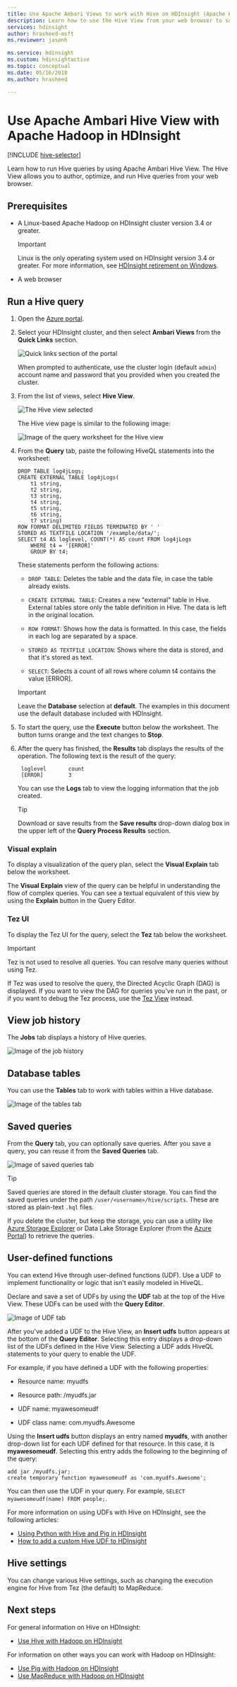 ```yaml
---
title: Use Apache Ambari Views to work with Hive on HDInsight (Apache Hadoop) - Azure 
description: Learn how to use the Hive View from your web browser to submit Hive queries. The Hive View is part of the Ambari Web UI provided with your Linux-based HDInsight cluster.
services: hdinsight
author: hrasheed-msft
ms.reviewer: jasonh

ms.service: hdinsight
ms.custom: hdinsightactive
ms.topic: conceptual
ms.date: 05/16/2018
ms.author: hrasheed

---
```

# Use Apache Ambari Hive View with Apache Hadoop in HDInsight

[!INCLUDE [hive-selector](../../../includes/hdinsight-selector-use-hive.md)]

Learn how to run Hive queries by using Apache Ambari Hive View. The Hive View allows you to author, optimize, and run Hive queries from your web browser.

## Prerequisites

* A Linux-based Apache Hadoop on HDInsight cluster version 3.4 or greater.

  > [!IMPORTANT]
  > Linux is the only operating system used on HDInsight version 3.4 or greater. For more information, see [HDInsight retirement on Windows](../hdinsight-component-versioning.md#hdinsight-windows-retirement).

* A web browser

## Run a Hive query

1. Open the [Azure portal](https://portal.azure.com).

2. Select your HDInsight cluster, and then select **Ambari Views** from the **Quick Links** section.

    ![Quick links section of the portal](./media/apache-hadoop-use-hive-ambari-view/quicklinks.png)

    When prompted to authenticate, use the cluster login (default `admin`) account name and password that you provided when you created the cluster.

3. From the list of views, select __Hive View__.

    ![The Hive view selected](./media/apache-hadoop-use-hive-ambari-view/select-hive-view.png)

    The Hive view page is similar to the following image:

    ![Image of the query worksheet for the Hive view](./media/apache-hadoop-use-hive-ambari-view/ambari-hive-view.png)

4. From the __Query__ tab, paste the following HiveQL statements into the worksheet:

    ```hiveql
    DROP TABLE log4jLogs;
    CREATE EXTERNAL TABLE log4jLogs(
        t1 string,
        t2 string,
        t3 string,
        t4 string,
        t5 string,
        t6 string,
        t7 string)
    ROW FORMAT DELIMITED FIELDS TERMINATED BY ' '
    STORED AS TEXTFILE LOCATION '/example/data/';
    SELECT t4 AS loglevel, COUNT(*) AS count FROM log4jLogs 
        WHERE t4 = '[ERROR]' 
        GROUP BY t4;
    ```

    These statements perform the following actions:

   * `DROP TABLE`: Deletes the table and the data file, in case the table already exists.

   * `CREATE EXTERNAL TABLE`: Creates a new "external" table in Hive.
   External tables store only the table definition in Hive. The data is left in the original location.

   * `ROW FORMAT`: Shows how the data is formatted. In this case, the fields in each log are separated by a space.

   * `STORED AS TEXTFILE LOCATION`: Shows where the data is stored, and that it's stored as text.

   * `SELECT`: Selects a count of all rows where column t4 contains the value [ERROR].

    > [!IMPORTANT]
    > Leave the __Database__ selection at __default__. The examples in this document use the default database included with HDInsight.

5. To start the query, use the **Execute** button below the worksheet. The button turns orange and the text changes to **Stop**.

6. After the query has finished, the **Results** tab displays the results of the operation. The following text is the result of the query:

        loglevel       count
        [ERROR]        3

    You can use the **Logs** tab to view the logging information that the job created.

   > [!TIP]
   > Download or save results from the **Save results** drop-down dialog box in the upper left of the **Query Process Results** section.

### Visual explain

To display a visualization of the query plan, select the **Visual Explain** tab below the worksheet.

The **Visual Explain** view of the query can be helpful in understanding the flow of complex queries. You can see a textual equivalent of this view by using the **Explain** button in the Query Editor.

### Tez UI

To display the Tez UI for the query, select the **Tez** tab below the worksheet.

> [!IMPORTANT]
> Tez is not used to resolve all queries. You can resolve many queries without using Tez. 

If Tez was used to resolve the query, the Directed Acyclic Graph (DAG) is displayed. If you want to view the DAG for queries you've run in the past, or if you want to debug the Tez process, use the [Tez View](../hdinsight-debug-ambari-tez-view.md) instead.

## View job history

The __Jobs__ tab displays a history of Hive queries.

![Image of the job history](./media/apache-hadoop-use-hive-ambari-view/job-history.png)

## Database tables

You can use the __Tables__ tab to work with tables within a Hive database.

![Image of the tables tab](./media/apache-hadoop-use-hive-ambari-view/tables.png)

## Saved queries

From the **Query** tab, you can optionally save queries. After you save a query, you can reuse it from the __Saved Queries__ tab.

![Image of saved queries tab](./media/apache-hadoop-use-hive-ambari-view/saved-queries.png)

> [!TIP]
> Saved queries are stored in the default cluster storage. You can find the saved queries under the path `/user/<username>/hive/scripts`. These are stored as plain-text `.hql` files.
>
> If you delete the cluster, but keep the storage, you can use a utility like [Azure Storage Explorer](https://azure.microsoft.com/features/storage-explorer/) or Data Lake Storage Explorer (from the [Azure Portal](https://portal.azure.com)) to retrieve the queries.

## User-defined functions

You can extend Hive through user-defined functions (UDF). Use a UDF to implement functionality or logic that isn't easily modeled in HiveQL.

Declare and save a set of UDFs by using the **UDF** tab at the top of the Hive View. These UDFs can be used with the **Query Editor**.

![Image of UDF tab](./media/apache-hadoop-use-hive-ambari-view/user-defined-functions.png)

After you've added a UDF to the Hive View, an **Insert udfs** button appears at the bottom of the **Query Editor**. Selecting this entry displays a drop-down list of the UDFs defined in the Hive View. Selecting a UDF adds HiveQL statements to your query to enable the UDF.

For example, if you have defined a UDF with the following properties:

* Resource name: myudfs

* Resource path: /myudfs.jar

* UDF name: myawesomeudf

* UDF class name: com.myudfs.Awesome

Using the **Insert udfs** button displays an entry named **myudfs**, with another drop-down list for each UDF defined for that resource. In this case, it is **myawesomeudf**. Selecting this entry adds the following to the beginning of the query:

```hiveql
add jar /myudfs.jar;
create temporary function myawesomeudf as 'com.myudfs.Awesome';
```

You can then use the UDF in your query. For example, `SELECT myawesomeudf(name) FROM people;`.

For more information on using UDFs with Hive on HDInsight, see the following articles:

* [Using Python with Hive and Pig in HDInsight](python-udf-hdinsight.md)
* [How to add a custom Hive UDF to HDInsight](https://blogs.msdn.com/b/bigdatasupport/archive/2014/01/14/how-to-add-custom-hive-udfs-to-hdinsight.aspx)

## Hive settings

You can change various Hive settings, such as changing the execution engine for Hive from Tez (the default) to MapReduce.

## <a id="nextsteps"></a>Next steps

For general information on Hive on HDInsight:

* [Use Hive with Hadoop on HDInsight](hdinsight-use-hive.md)

For information on other ways you can work with Hadoop on HDInsight:

* [Use Pig with Hadoop on HDInsight](hdinsight-use-pig.md)
* [Use MapReduce with Hadoop on HDInsight](hdinsight-use-mapreduce.md)
